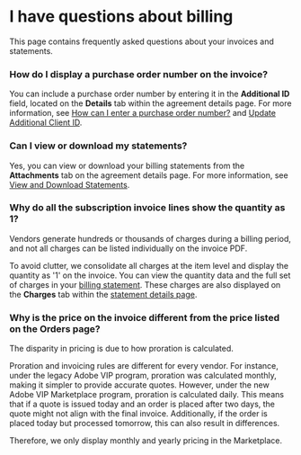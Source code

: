 # I have questions about billing

This page contains frequently asked questions about your invoices and statements.&#x20;

### How do I display a purchase order number on the invoice?&#x20;

You can include a purchase order number by entering it in the **Additional ID** field, located on the **Details** tab within the agreement details page. For more information, see [How can I enter a purchase order number?](how-do-you-handle-purchase-order-numbers-in-subscription-based-models.md#client-guidance-on-po-numbers-and-invoices) and [Update Additional Client ID](../../modules-and-features/marketplace/agreements/edit-agreement-id.md).

### Can I view or download my statements?

Yes, you can view or download your billing statements from the **Attachments** tab on the agreement details page. For more information, see [View and Download Statements](../../modules-and-features/marketplace/billing/statements/download-statements.md).

### Why do all the subscription invoice lines show the quantity as 1?

Vendors generate hundreds or thousands of charges during a billing period, and not all charges can be listed individually on the invoice PDF.&#x20;

To avoid clutter, we consolidate all charges at the item level and display the quantity as '1' on the invoice. You can view the quantity data and the full set of charges in your [billing statement](../../modules-and-features/marketplace/billing/#whats-a-statement). These charges are also displayed on the **Charges** tab within the [statement details page](../../modules-and-features/marketplace/billing/statements.md#subscription-details).

### Why is the price on the invoice different from the price listed on the Orders page?

The disparity in pricing is due to how proration is calculated.

Proration and invoicing rules are different for every vendor. For instance, under the legacy Adobe VIP program, proration was calculated monthly, making it simpler to provide accurate quotes. However, under the new Adobe VIP Marketplace program, proration is calculated daily. This means that if a quote is issued today and an order is placed after two days, the quote might not align with the final invoice. Additionally, if the order is placed today but processed tomorrow, this can also result in differences.

Therefore, we only display monthly and yearly pricing in the Marketplace.
